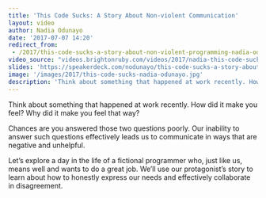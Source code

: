 ```yaml
---
title: 'This Code Sucks: A Story About Non-violent Communication'
layout: video
author: Nadia Odunayo
date: '2017-07-07 14:20'
redirect_from:
 - /2017/this-code-sucks-a-story-about-non-violent-programming-nadia-odunayo/
video_source: "videos.brightonruby.com/videos/2017/nadia-this-code-sucks-a-story-about-non-violent-communication.mp4"
slides: 'https://speakerdeck.com/nodunayo/this-code-sucks-a-story-about-nonviolent-communication'
image: '/images/2017/this-code-sucks-nadia-odunayo.jpg'
description: 'Think about something that happened at work recently. How did it make you feel? Why did it make you feel that way?'
---
```


Think about something that happened at work recently. How did it make you feel? Why did it make you feel that way?

Chances are you answered those two questions poorly. Our inability to answer such questions effectively leads us to communicate in ways that are negative and unhelpful.

Let’s explore a day in the life of a fictional programmer who, just like us, means well and wants to do a great job. We’ll use our protagonist’s story to learn about how to honestly express our needs and effectively collaborate in disagreement.
